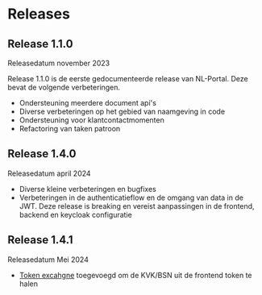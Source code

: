 # Releases


## Release 1.1.0
Releasedatum november 2023

Release 1.1.0 is de eerste gedocumenteerde release van NL-Portal. Deze bevat de volgende verbeteringen.
- Ondersteuning meerdere document api's
- Diverse verbeteringen op het gebied van naamgeving in code
- Ondersteuning voor klantcontactmomenten
- Refactoring van taken patroon

## Release 1.4.0
Releasedatum april 2024
- Diverse kleine verbeteringen en bugfixes
- Verbeteringen in de authenticatieflow en de omgang van data in de JWT. Deze release is breaking en vereist aanpassingen in de frontend, backend en keycloak configuratie


## Release 1.4.1
Releasedatum Mei 2024
- [Token excahgne](TOKENEXCHANGE.md) toegevoegd om de KVK/BSN uit de frontend token te halen